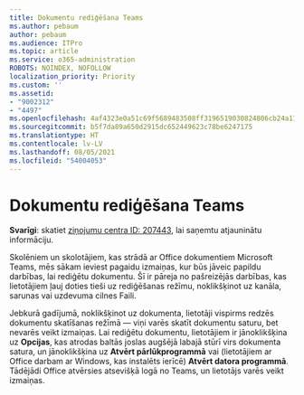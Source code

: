 ```yaml
---
title: Dokumentu rediģēšana Teams
ms.author: pebaum
author: pebaum
ms.audience: ITPro
ms.topic: article
ms.service: o365-administration
ROBOTS: NOINDEX, NOFOLLOW
localization_priority: Priority
ms.custom: ''
ms.assetid:
- "9002312"
- "4497"
ms.openlocfilehash: 4af4323e0a51c69f5689483508ff3196519030824806cb24a1157b61daefa2cf
ms.sourcegitcommit: b5f7da89a650d2915dc652449623c78be6247175
ms.translationtype: HT
ms.contentlocale: lv-LV
ms.lasthandoff: 08/05/2021
ms.locfileid: "54004053"
---
```

# <a name="editing-documents-in-teams"></a>Dokumentu rediģēšana Teams

**Svarīgi**: skatiet [ziņojumu centra ID: 207443](https://admin.microsoft.com/Adminportal/Home?source=applauncher#MessageCenter?id=MC207443), lai saņemtu atjauninātu informāciju. 

Skolēniem un skolotājiem, kas strādā ar Office dokumentiem Microsoft Teams, mēs sākam ieviest pagaidu izmaiņas, kur būs jāveic papildu darbības, lai rediģētu dokumentu. Šī ir pāreja no pašreizējās darbības, kas lietotājiem ļauj doties tieši uz rediģēšanas režīmu, noklikšķinot uz kanāla, sarunas vai uzdevuma cilnes Faili.

Jebkurā gadījumā, noklikšķinot uz dokumenta, lietotāji vispirms redzēs dokumentu skatīšanas režīmā — viņi varēs skatīt dokumentu saturu, bet nevarēs veikt izmaiņas. Lai rediģētu dokumentu, lietotājiem ir jānoklikšķina uz **Opcijas**, kas atrodas baltās joslas augšējā labajā stūrī virs dokumenta satura, un jānoklikšķina uz **Atvērt pārlūkprogrammā** vai (lietotājiem ar Office darbam ar Windows, kas instalēts ierīcē) **Atvērt datora programmā**. Tādējādi Office atvērsies atsevišķā logā no Teams, un lietotājs varēs veikt izmaiņas.
